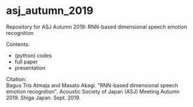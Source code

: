 # asj_autumn_2019
Repository for ASJ Autumn 2019: RNN-based dimensional speech emotion recognition

Contents:
- (python) codes
- full paper
- presentation

Citation:  
Bagus Tris Atmaja and Masato Akagi. "RNN-based dimensional speech emotion recognition". Acoustic Society of Japan (ASJ) Meeting Autumn 2019. Shiga Japan. Sept. 2019.
